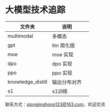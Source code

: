 # 大模型技术追踪


| 文件夹        | 说明 |  |
|------------|--|----|
| multimodal | 多模态| 
| gpt | llm 简化版| 
| moe | moe 实现| 
| dpo | dpo 实现| 
| ppo | ppo 实现| 
| knowledge_distill |  输出分布对齐| 
| s1 |  s1训练| 



联系方式：xiongjinghong123@163.com，欢迎交流




